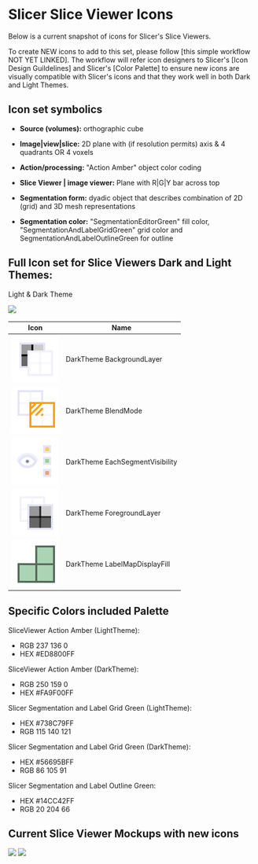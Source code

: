 # Slicer Slice Viewer Icons

Below is a current snapshot of icons for Slicer's Slice Viewers. 

To create NEW icons to add to this set, please follow [this simple workflow NOT YET LINKED]. The workflow will refer icon designers to Slicer's [Icon Design Guildelines] and Slicer's [Color Palette] to ensure new icons are visually compatible with Slicer's icons and that they work well in both Dark and Light Themes.

## Icon set symbolics

* **Source (volumes):** orthographic cube

* **Image|view|slice:** 2D plane with (if resolution permits) axis & 4 quadrants OR 4 voxels 

* **Action/processing:** "Action Amber" object color coding

* **Slice Viewer | image viewer:** Plane with R|G|Y bar across top
  
* **Segmentation form:** dyadic object that describes combination of 2D (grid) and 3D mesh representations

* **Segmentation color:** "SegmentationEditorGreen" fill color, "SegmentationAndLabelGridGreen" grid color and SegmentationAndLabelOutlineGreen for outline


## Full Icon set for Slice Viewers Dark and Light Themes:

Light & Dark Theme 

<img src="https://github.com/user-attachments/assets/0589bf3a-0e70-4c8d-9c64-1bb820b18038" width="600">


|Icon |Name |
|-----|--------|
|<img src="../../DarkThemeIcons/SliceViewerIcons/BackgroundLayer.svg"> | DarkTheme BackgroundLayer |
|<img src="../../DarkThemeIcons/SliceViewerIcons/BlendMode.svg"> | DarkTheme BlendMode |
|<img src="../../DarkThemeIcons/SliceViewerIcons/EachSegmentVisibility.svg"> | DarkTheme EachSegmentVisibility |
|<img src="../../DarkThemeIcons/SliceViewerIcons/ForegroundLayer.svg"> | DarkTheme ForegroundLayer |
|<img src="../../DarkThemeIcons/SliceViewerIcons/LabelMapDisplayFill.svg"> | DarkTheme LabelMapDisplayFill |


## Specific Colors included Palette

SliceViewer Action Amber (LightTheme):
* RGB 237 136 0
* HEX #ED8800FF

SliceViewer Action Amber (DarkTheme):
* RGB 250 159 0
* HEX #FA9F00FF

Slicer Segmentation and Label Grid Green (LightTheme):
* HEX #738C79FF
* RGB 115 140 121

Slicer Segmentation and Label Grid Green (DarkTheme):
* HEX #56695BFF
* RGB 86 105 91

Slicer Segmentation and Label Outline Green:
* HEX #14CC42FF
* RGB 20 204 66 

## Current Slice Viewer Mockups with new icons

<img src="https://github.com/user-attachments/assets/72e3de03-a645-4d39-8743-c1182e62cc16" width="700">

<img src="https://github.com/user-attachments/assets/20781843-80c5-4601-a012-7c490360b734" width="700">
